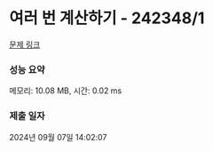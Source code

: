 # 여러 번 계산하기 - 242348/1 

[문제 링크](https://level.goorm.io/exam/242348/%EC%97%AC%EB%9F%AC-%EB%B2%88-%EA%B3%84%EC%82%B0%ED%95%98%EA%B8%B0/quiz/1) 

### 성능 요약

메모리: 10.08 MB, 시간: 0.02 ms

### 제출 일자

2024년 09월 07일 14:02:07

